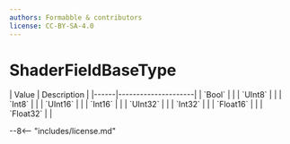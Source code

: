 ```yaml
---
authors: Formabble & contributors
license: CC-BY-SA-4.0
---
```



# ShaderFieldBaseType

<div class="sh-parameters" markdown="1">
| Value  | Description |
|------|---------------------|
| `Bool` |  |
| `UInt8` |  |
| `Int8` |  |
| `UInt16` |  |
| `Int16` |  |
| `UInt32` |  |
| `Int32` |  |
| `Float16` |  |
| `Float32` |  |

</div>

--8<-- "includes/license.md"
